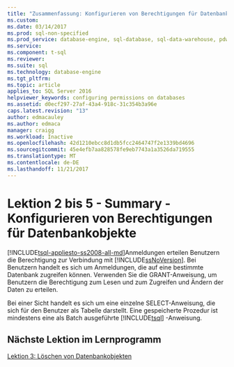 ```yaml
---
title: "Zusammenfassung: Konfigurieren von Berechtigungen für Datenbankobjekte | Microsoft Docs"
ms.custom: 
ms.date: 03/14/2017
ms.prod: sql-non-specified
ms.prod_service: database-engine, sql-database, sql-data-warehouse, pdw
ms.service: 
ms.component: t-sql
ms.reviewer: 
ms.suite: sql
ms.technology: database-engine
ms.tgt_pltfrm: 
ms.topic: article
applies_to: SQL Server 2016
helpviewer_keywords: configuring permissions on databases
ms.assetid: d0ecf297-27af-43a4-918c-31c354b3a96e
caps.latest.revision: "13"
author: edmacauley
ms.author: edmaca
manager: craigg
ms.workload: Inactive
ms.openlocfilehash: 42d1210ebcc8d1db5fcc2464747f2e1339bd4696
ms.sourcegitcommit: 45e4efb7aa828578fe9eb7743a1a3526da719555
ms.translationtype: MT
ms.contentlocale: de-DE
ms.lasthandoff: 11/21/2017
---
```

# <a name="lesson-2-5---summary---configuring-permissions-on-database-objects"></a>Lektion 2 bis 5 - Summary - Konfigurieren von Berechtigungen für Datenbankobjekte
[!INCLUDE[tsql-appliesto-ss2008-all-md](../includes/tsql-appliesto-ss2008-all-md.md)]Anmeldungen erteilen Benutzern die Berechtigung zur Verbindung mit [!INCLUDE[ssNoVersion](../includes/ssnoversion-md.md)]. Bei Benutzern handelt es sich um Anmeldungen, die auf eine bestimmte Datenbank zugreifen können. Verwenden Sie die GRANT-Anweisung, um Benutzern die Berechtigung zum Lesen und zum Zugreifen und Ändern der Daten zu erteilen.  
  
Bei einer Sicht handelt es sich um eine einzelne SELECT-Anweisung, die sich für den Benutzer als Tabelle darstellt. Eine gespeicherte Prozedur ist mindestens eine als Batch ausgeführte [!INCLUDE[tsql](../includes/tsql-md.md)] -Anweisung.  
  
## <a name="next-lesson-in-tutorial"></a>Nächste Lektion im Lernprogramm  
[Lektion 3: Löschen von Datenbankobjekten](../t-sql/lesson-3-deleting-database-objects.md)  
  
  
  
